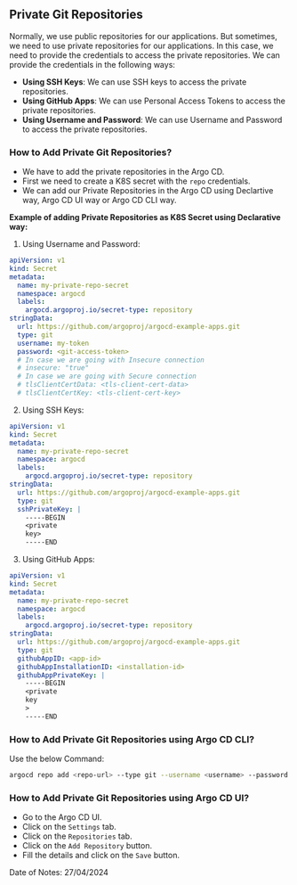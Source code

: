 ## Private Git Repositories

Normally, we use public repositories for our applications. But sometimes, we need to use private repositories for our applications. In this case, we need to provide the credentials to access the private repositories. We can provide the credentials in the following ways:

- **Using SSH Keys**: We can use SSH keys to access the private repositories.
- **Using GitHub Apps**: We can use Personal Access Tokens to access the private repositories.
- **Using Username and Password**: We can use Username and Password to access the private repositories.

### How to Add Private Git Repositories?

- We have to add the private repositories in the Argo CD.
- First we need to create a K8S secret with the `repo` credentials.
- We can add our Private Repositories in the Argo CD using Declartive way, Argo CD UI way or Argo CD CLI way.

**Example of adding Private Repositories as K8S Secret using Declarative way:**

1. Using Username and Password:

```yaml
apiVersion: v1
kind: Secret
metadata:
  name: my-private-repo-secret
  namespace: argocd
  labels:
    argocd.argoproj.io/secret-type: repository
stringData:
  url: https://github.com/argoproj/argocd-example-apps.git
  type: git
  username: my-token
  password: <git-access-token>
  # In case we are going with Insecure connection
  # insecure: "true" 
  # In case we are going with Secure connection
  # tlsClientCertData: <tls-client-cert-data>
  # tlsClientCertKey: <tls-client-cert-key>
```

2. Using SSH Keys:

```yaml
apiVersion: v1
kind: Secret
metadata:
  name: my-private-repo-secret
  namespace: argocd
  labels:
    argocd.argoproj.io/secret-type: repository
stringData:
  url: https://github.com/argoproj/argocd-example-apps.git
  type: git
  sshPrivateKey: |
    -----BEGIN
    <private
    key>
    -----END
```

3. Using GitHub Apps:

```yaml
apiVersion: v1
kind: Secret
metadata:
  name: my-private-repo-secret
  namespace: argocd
  labels:
    argocd.argoproj.io/secret-type: repository
stringData:
  url: https://github.com/argoproj/argocd-example-apps.git
  type: git
  githubAppID: <app-id>
  githubAppInstallationID: <installation-id>
  githubAppPrivateKey: |
    -----BEGIN
    <private
    key
    >
    -----END
```

### How to Add Private Git Repositories using Argo CD CLI?

Use the below Command:

```bash
argocd repo add <repo-url> --type git --username <username> --password <password>
```

### How to Add Private Git Repositories using Argo CD UI?

- Go to the Argo CD UI.
- Click on the `Settings` tab.
- Click on the `Repositories` tab.
- Click on the `Add Repository` button.
- Fill the details and click on the `Save` button.

Date of Notes: 27/04/2024